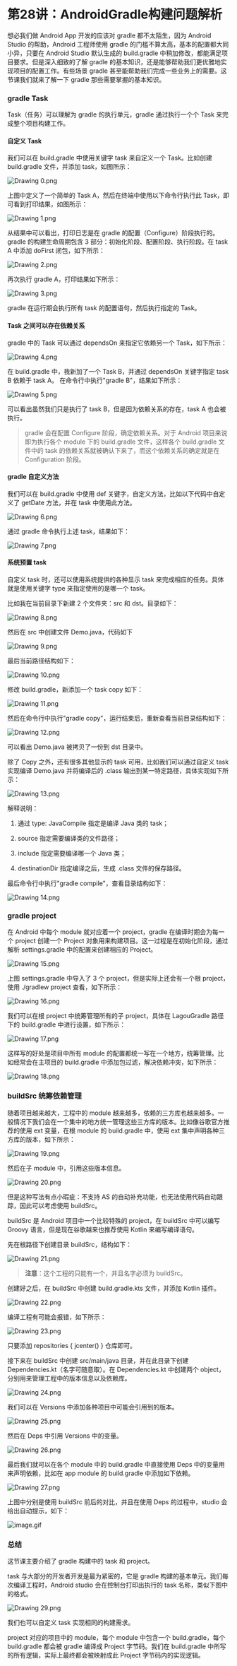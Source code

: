 # 第28讲：AndroidGradle构建问题解析

想必我们做 Android App 开发的应该对 gradle 都不太陌生，因为 Android Studio 的帮助，Android 工程师使用 gradle 的门槛不算太高，基本的配置都大同小异，只要在 Android Studio 默认生成的 build.gradle 中稍加修改，都能满足项目要求。但是深入细致的了解 gradle 的基本知识，还是能够帮助我们更优雅地实现项目的配置工作。有些场景 gradle 甚至能帮助我们完成一些业务上的需要。这节课我们就来了解一下 gradle 那些需要掌握的基本知识。

### gradle Task

Task（任务）可以理解为 gradle 的执行单元，gradle 通过执行一个个 Task 来完成整个项目构建工作。

#### 自定义 Task

我们可以在 build.gradle 中使用关键字 task 来自定义一个 Task。比如创建 build.gradle 文件，并添加 task，如图所示：


<Image alt="Drawing 0.png" src="https://s0.lgstatic.com/i/image/M00/26/49/Ciqc1F7xxgaAK7DzAAAhdClI9Ok777.png"/> 


上图中定义了一个简单的 Task A，然后在终端中使用以下命令行执行此 Task，即可看到打印结果，如图所示：


<Image alt="Drawing 1.png" src="https://s0.lgstatic.com/i/image/M00/26/49/Ciqc1F7xxg2ASjrQAAA-wRdqLLE574.png"/> 


从结果中可以看出，打印日志是在 gradle 的配置（Configure）阶段执行的。gradle 的构建生命周期包含 3 部分：初始化阶段、配置阶段、执行阶段。在 task A 中添加 doFirst 闭包，如下所示：


<Image alt="Drawing 2.png" src="https://s0.lgstatic.com/i/image/M00/26/55/CgqCHl7xxhSASqSaAABAuGydsVs250.png"/> 


再次执行 gradle A，打印结果如下所示：


<Image alt="Drawing 3.png" src="https://s0.lgstatic.com/i/image/M00/26/49/Ciqc1F7xxhuAZu1aAAB3c1S1xIY247.png"/> 


gradle 在运行期会执行所有 task 的配置语句，然后执行指定的 Task。

#### **Task 之间可以存在依赖关系**

gradle 中的 Task 可以通过 dependsOn 来指定它依赖另一个 Task，如下所示：


<Image alt="Drawing 4.png" src="https://s0.lgstatic.com/i/image/M00/26/49/Ciqc1F7xxiaAIQLqAACWHTcmKWM251.png"/> 


在 build.gradle 中，我新加了一个 Task B，并通过 dependsOn 关键字指定 task B 依赖于 task A。 在命令行中执行"gradle B"，结果如下所示：


<Image alt="Drawing 5.png" src="https://s0.lgstatic.com/i/image/M00/26/55/CgqCHl7xxiyAXQCyAACI5K6PU3A663.png"/> 


可以看出虽然我们只是执行了 task B，但是因为依赖关系的存在，task A 也会被执行。
> gradle 会在配置 Configure 阶段，确定依赖关系。对于 Android 项目来说即为执行各个 module 下的 build.gradle 文件，这样各个 build.gradle 文件中的 task 的依赖关系就被确认下来了，而这个依赖关系的确定就是在 Configuration 阶段。

#### **gradle 自定义方法**

我们可以在 build.gradle 中使用 def 关键字，自定义方法，比如以下代码中自定义了 getDate 方法，并在 task 中使用此方法。


<Image alt="Drawing 6.png" src="https://s0.lgstatic.com/i/image/M00/26/49/Ciqc1F7xxjOAJ75wAADeC1_69tw793.png"/> 


通过 gradle 命令执行上述 task，结果如下：


<Image alt="Drawing 7.png" src="https://s0.lgstatic.com/i/image/M00/26/4A/Ciqc1F7xxjqAcNFQAAI2WxDnREo876.png"/> 


#### **系统预置 task**

自定义 task 时，还可以使用系统提供的各种显示 task 来完成相应的任务。具体就是使用关键字 type 来指定使用的是哪一个 task。

比如我在当前目录下新建 2 个文件夹：src 和 dst。目录如下：


<Image alt="Drawing 8.png" src="https://s0.lgstatic.com/i/image/M00/26/55/CgqCHl7xxkOAcKW5AAA3oZfknVQ144.png"/> 


然后在 src 中创建文件 Demo.java，代码如下


<Image alt="Drawing 9.png" src="https://s0.lgstatic.com/i/image/M00/26/4A/Ciqc1F7xxkqAObhEAABdjxnPB1E940.png"/> 


最后当前路径结构如下：


<Image alt="Drawing 10.png" src="https://s0.lgstatic.com/i/image/M00/26/55/CgqCHl7xxlOAZGmoAAA_nRw8Nyc087.png"/> 


修改 build.gradle，新添加一个 task copy 如下：


<Image alt="Drawing 11.png" src="https://s0.lgstatic.com/i/image/M00/26/55/CgqCHl7xxlmAFJTRAAAvcum9iVg859.png"/> 


然后在命令行中执行"gradle copy"，运行结束后，重新查看当前目录结构如下：


<Image alt="Drawing 12.png" src="https://s0.lgstatic.com/i/image/M00/26/55/CgqCHl7xxmCAcAt0AABFeaaAlQc750.png"/> 


可以看出 Demo.java 被拷贝了一份到 dst 目录中。

除了 Copy 之外，还有很多其他显示的 task 可用，比如我们可以通过自定义 task 实现编译 Demo.java 并将编译后的 .class 输出到某一特定路径，具体实现如下所示：


<Image alt="Drawing 13.png" src="https://s0.lgstatic.com/i/image/M00/26/55/CgqCHl7xxmaAIamAAAB21gyJhko466.png"/> 


解释说明：

1. 通过 type: JavaCompile 指定是编译 Java 类的 task；

2. source 指定需要编译类的文件路径；

3. include 指定需要编译哪一个 Java 类；

4. destinationDir 指定编译之后，生成 .class 文件的保存路径。

最后命令行中执行"gradle compile"，查看目录结构如下：


<Image alt="Drawing 14.png" src="https://s0.lgstatic.com/i/image/M00/26/4A/Ciqc1F7xxm-AGk5NAABYQ4efSLE744.png"/> 


### **gradle project**

在 Android 中每个 module 就对应着一个 project，gradle 在编译时期会为每一个 project 创建一个 Project 对象用来构建项目。这一过程是在初始化阶段，通过解析 settings.gradle 中的配置来创建相应的 Project。


<Image alt="Drawing 15.png" src="https://s0.lgstatic.com/i/image/M00/26/55/CgqCHl7xxneADC6uAAAwMY8f2jo857.png"/> 


上图 settings.gradle 中导入了 3 个 project，但是实际上还会有一个根 project，使用 ./gradlew project 查看，如下所示：


<Image alt="Drawing 16.png" src="https://s0.lgstatic.com/i/image/M00/26/4A/Ciqc1F7xxoCANfOBAAEhWOUbtnQ479.png"/> 


我们可以在根 project 中统筹管理所有的子 project，具体在 LagouGradle 路径下的 build.gradle 中进行设置，如下所示：


<Image alt="Drawing 17.png" src="https://s0.lgstatic.com/i/image/M00/26/55/CgqCHl7xxoqASIQyAAJT5Xo0vsE094.png"/> 


这样写的好处是项目中所有 module 的配置都统一写在一个地方，统筹管理。比如经常会在主项目的 build.gradle 中添加包过滤，解决依赖冲突，如下所示：


<Image alt="Drawing 18.png" src="https://s0.lgstatic.com/i/image/M00/26/4A/Ciqc1F7xxpOAT_XTAAKMtjb8INs789.png"/> 


### **buildSrc 统筹依赖管理**

随着项目越来越大，工程中的 module 越来越多，依赖的三方库也越来越多。一般情况下我们会在一个集中的地方统一管理这些三方库的版本。比如像谷歌官方推荐的使用 ext 变量，在根 module 的 build.gradle 中，使用 ext 集中声明各种三方库的版本，如下所示：


<Image alt="Drawing 19.png" src="https://s0.lgstatic.com/i/image/M00/26/56/CgqCHl7xxqWAEgffAAGk5hqywVA752.png"/> 


然后在子 module 中，引用这些版本信息。


<Image alt="Drawing 20.png" src="https://s0.lgstatic.com/i/image/M00/26/56/CgqCHl7xxq6AL2vaAAHwPPKyVNo666.png"/> 


但是这种写法有点小瑕疵：不支持 AS 的自动补充功能，也无法使用代码自动跟踪，因此可以考虑使用 buildSrc。

buildSrc 是 Android 项目中一个比较特殊的 project，在 buildSrc 中可以编写 Groovy 语言，但是现在谷歌越来也推荐使用 Kotlin 来编写编译语句。

先在根路径下创建目录 buildSrc，结构如下：


<Image alt="Drawing 21.png" src="https://s0.lgstatic.com/i/image/M00/26/4A/Ciqc1F7xxriAUHEZAABrS7D3W5Y817.png"/> 

> **注意**：这个工程的只能有一个，并且名字必须为 buildSrc。

创建好之后，在 buildSrc 中创建 build.gradle.kts 文件，并添加 Kotlin 插件。


<Image alt="Drawing 22.png" src="https://s0.lgstatic.com/i/image/M00/26/4A/Ciqc1F7xxsGAMYgAAABS_wU3BLs527.png"/> 


编译工程有可能会报错，如下所示：


<Image alt="Drawing 23.png" src="https://s0.lgstatic.com/i/image/M00/26/4A/Ciqc1F7xxsiAXosXAAG9tqr61q0366.png"/> 


只要添加 repositories { jcenter() } 仓库即可。

接下来在 buildSrc 中创建 src/main/java 目录，并在此目录下创建 Dependencies.kt（名字可随意取）。在 Dependencies.kt 中创建两个 object，分别用来管理工程中的版本信息以及依赖库。


<Image alt="Drawing 24.png" src="https://s0.lgstatic.com/i/image/M00/26/4A/Ciqc1F7xxtCAVD7QAABV55LwZYk087.png"/> 


我们可以在 Versions 中添加各种项目中可能会引用到的版本。


<Image alt="Drawing 25.png" src="https://s0.lgstatic.com/i/image/M00/26/4A/Ciqc1F7xxtiAOo-fAAHpeqvEX5Q157.png"/> 


然后在 Deps 中引用 Versions 中的变量。


<Image alt="Drawing 26.png" src="https://s0.lgstatic.com/i/image/M00/26/56/CgqCHl7xxt-ADJo0AAIfd9-Y62o105.png"/> 


最后我们就可以在各个 module 中的 build.gradle 中直接使用 Deps 中的变量用来声明依赖，比如在 app module 的 build.gradle 中添加如下依赖。


<Image alt="Drawing 27.png" src="https://s0.lgstatic.com/i/image/M00/26/4A/Ciqc1F7xxuWAFi1dAACYA6J2oxs814.png"/> 


上图中分别是使用 buildSrc 前后的对比，并且在使用 Deps 的过程中，studio 会给出自动提示，如下：


<Image alt="image.gif" src="https://s0.lgstatic.com/i/image/M00/26/56/CgqCHl7xx4GAZqZQAHlyz8uwUhg260.gif"/> 


### 总结

这节课主要介绍了 gradle 构建中的 task 和 project。

task 与大部分的开发者开发是最为紧密的，它是 gradle 构建的基本单元。我们每次编译工程时，Android studio 会在控制台打印出执行的 task 名称，类似下图中的格式。


<Image alt="Drawing 29.png" src="https://s0.lgstatic.com/i/image/M00/26/4B/Ciqc1F7xx0WAI7WuAAe7RivnMag830.png"/> 


我们也可以自定义 task 实现相同的构建需求。

project 对应的项目中的 module，每个 module 中包含一个 build.gradle，每个 build.gradle 都会被 gradle 编译成 Project 字节码。我们在 build.gradle 中所写的所有逻辑，实际上最终都会被映射成此 Project 字节码内的实现逻辑。

